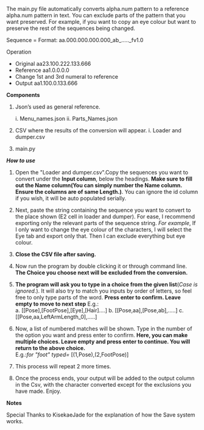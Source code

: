
The main.py file automatically converts alpha.num pattern to a reference alpha.num pattern in text. You can exclude parts of the pattern that you want preserved. For example, if you want to copy an eye colour  but want to preserve the rest  of the sequences being changed.

Sequence = Format: aa.000.000.000.000_ab_....._fv1.0 

Operation 

- Original   aa23.100.222.133.666
- Reference  aa1.0.0.0.0
- Change 1st and 3rd numeral to reference
- Output     aa1.100.0.133.666

**Components**

1. Json’s used as general reference.
    
	i. Menu_names.json
   	ii. Parts_Names.json

2. CSV where the results of the conversion will appear.
    	i. Loader and dumper.csv

4. main.py

***How to use***

1. Open the "Loader and dumper.csv".Copy the sequences you want to convert under the **Input column**, below the headings.
**Make sure to fill out the Name column(You can simply number the Name column. Ensure the columns are of same Length.)**. You can ignore the id column if you wish, it will be auto populated serially.

2. Next, paste the string containing the sequence you want to convert to the place shown (E2 cell in loader and dumper). For ease, I recommend exporting only the relevant parts of the sequence string. *For example*, If I only want to change the eye colour of the characters, I will select the Eye tab and export only that.
Then I can exclude everything but eye colour.

3. **Close the CSV file after saving.**

4. Now run the program by double clicking it or through command line. **The Choice you choose next will be excluded from the conversion.**

5. **The program will ask you to type in a choice from the given list**(*Case is ignored.*). It will also try to match you inputs by order of letters, so feel free to only type parts of the word. 
**Press enter to confirm. Leave empty to move to next step** 
E.g.:   
	a. [[Pose],[FootPose],[Eye],[Hair]....]
        b. [[Pose,aa],[Pose,ab],.....]
        c. [[Pose,aa,LeftArmLength_0],.....]

6. Now, a list of numbered matches will be shown. Type in the number  of the option you want and press enter to confirm. **Here, you can make multiple choices. Leave empty and press enter to continue. You will return to the above choice.**   
E.g.:*for "foot"  typed=*
    [(1,Pose),(2,FootPose)]

7. This process will repeat 2 more times. 

8. Once the process ends, your output will be added to the output column in the Csv, with the character converted except for the exclusions you have made. Enjoy.

**Notes**

Special Thanks to KisekaeJade for the explanation of how the Save system works.


